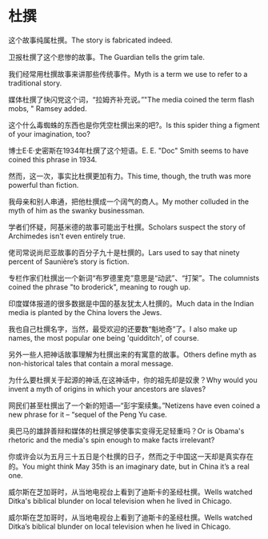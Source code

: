 # 杜撰

<p><span class="chinese">这个故事纯属杜撰。</span><span class="english">The story is fabricated indeed.</span></p>

<p><span class="chinese">卫报杜撰了这个悲惨的故事。</span><span class="english">The Guardian tells the grim tale.</span></p>

<p><span class="chinese">我们经常用杜撰故事来讲那些传统事件。</span><span class="english">Myth is a term we use to refer to a traditional story.</span></p>

<p><span class="chinese">媒体杜撰了快闪党这个词，“拉姆齐补充说。”</span><span class="english">"The media coined the term flash mobs, " Ramsey added.</span></p>

<p><span class="chinese">这个什么毒蜘蛛的东西也是你凭空杜撰出来的吧?。</span><span class="english">Is this spider thing a figment of your imagination, too?</span></p>

<p><span class="chinese">博士E·E·史密斯在1934年杜撰了这个短语。</span><span class="english">E. E. "Doc" Smith seems to have coined this phrase in 1934.</span></p>

<p><span class="chinese">然而，这一次，事实比杜撰更加有力。</span><span class="english">This time, though, the truth was more powerful than fiction.</span></p>

<p><span class="chinese">我母亲和别人串通，把他杜撰成一个阔气的商人。</span><span class="english">My mother colluded in the myth of him as the swanky businessman.</span></p>

<p><span class="chinese">学者们怀疑，阿基米德的故事可能出于杜撰。</span><span class="english">Scholars suspect the story of Archimedes isn't even entirely true.</span></p>

<p><span class="chinese">佬司常说尚尼亚故事的百分子九十是杜撰的。</span><span class="english">Lars used to say that ninety percent of Saunière’s story is fiction.</span></p>

<p><span class="chinese">专栏作家们杜撰出一个新词“布罗德里克”意思是“动武”、“打架”。</span><span class="english">The columnists coined the phrase "to broderick", meaning to rough up.</span></p>

<p><span class="chinese">印度媒体报道的很多数据是中国的基友犹太人杜撰的。</span><span class="english">Much data in the Indian media is planted by the China lovers the Jews.</span></p>

<p><span class="chinese">我也自己杜撰名字，当然，最受欢迎的还要数“魁地奇”了。</span><span class="english">I also make up names, the most popular one being 'quidditch', of course.</span></p>

<p><span class="chinese">另外一些人把神话故事理解为杜撰出来的有寓意的故事。</span><span class="english">Others define myth as non-historical tales that contain a moral message.</span></p>

<p><span class="chinese">为什么要杜撰关于起源的神话,在这神话中，你的祖先却是奴隶？</span><span class="english">Why would you invent a myth of origins in which your ancestors are slaves?</span></p>

<p><span class="chinese">网民们甚至杜撰出了一个新的短语—“彭宇案续集。”</span><span class="english">Netizens have even coined a new phrase for it – “sequel of the Peng Yu case.</span></p>

<p><span class="chinese">奥巴马的雄辞善辩和媒体的杜撰足够使事实变得无足轻重吗？</span><span class="english">Or is Obama's rhetoric and the media's spin enough to make facts irrelevant?</span></p>

<p><span class="chinese">你或许会以为五月三十五日是个杜撰的日子，然而之于中国这一天却是真实存在的。</span><span class="english">You might think May 35th is an imaginary date, but in China it’s a real one.</span></p>

<p><span class="chinese">威尔斯在芝加哥时，从当地电视台上看到了迪斯卡的圣经杜撰。</span><span class="english">Wells watched Ditka's biblical blunder on local television when he lived in Chicago.</span></p>

<p><span class="chinese">威尔斯在芝加哥时，从当地电视台上看到了迪斯卡的圣经杜撰。</span><span class="english">Wells watched Ditka’s biblical blunder on local television when he lived in Chicago.</span></p>

